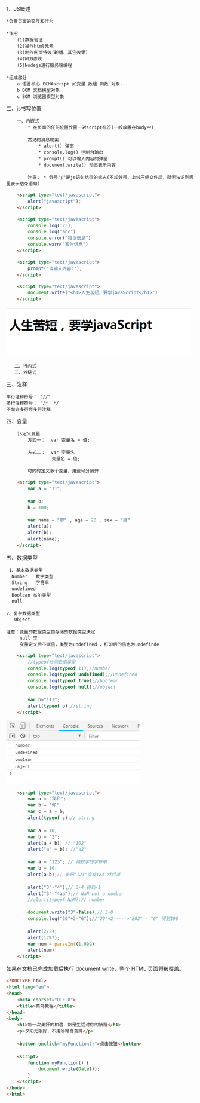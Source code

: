 1、JS概述

    *负责页面的交互和行为
    
    *作用
        (1)数据验证
        (2)操作html元素
        (3)制作网页特效(轮播、其它效果)
        (4)WEB游戏
        (5)Nodejs进行服务端编程
        
    *组成部分
        a 语言核心 ECMAscript 如变量 数组 函数 对象...
        b DOM 文档模型对象
        c BOM 浏览器模型对象
        
二、js书写位置

        一、内嵌式
            * 在页面的任何位置放置一对script标签(一般放置在body中)
            
            常见的消息输出
                * alert() 弹窗
                * console.log() 控制台输出
                * prompt() 可以输入内容的弹窗
                * document.write() 动态表示内容
                
            注意： * 分号";"是js语句结束的标志(不加分号，上线压缩文件后，就无法识别哪里表示结束语句)
```html
	<script type="text/javascript">
		alert("javascript");
	</script>
```

```html
	<script type="text/javascript">
		console.log(123);
		console.log("abc")
		console.error("错误信息")
		console.warn("警告信息")
	</script>
```

```html
	<script type="text/javascript">
		prompt("请输入内容:");
	</script>
```

```html
	<script type="text/javascript">
		document.write("<h1>人生苦短，要学javaScript</h1>")
	</script>
```
![](img/00.png)

       二、行内式
       三、外链式
        
三、注释

    单行注释符号： "//"
    多行注释符号： "/*  */
    不允许多行套多行注释

四、变量
        
        js定义变量
            方式一：  var 变量名 = 值;
            
            方式二：  var 变量名
                     变量名 = 值;
                     
            可同时定义多个变量，用逗号分隔开
                    
```html
	<script type="text/javascript">
		var a = "11";

		var b;
		b = 100;

		var name = "廖" , age = 20 , sex = "男" 
		alert(a);
		alert(b);
		alert(name);
	</script>
```

五、数据类型

     1、基本数据类型
      Number   数字类型
      String   字符串
      undefined 
      Boolean 布尔类型
      null
        
    2、复杂数据类型
       Object
     
    注意：变量的数据类型由存储的数据类型决定
         null 空
         变量定义后不赋值，类型为undefined ，打印后的值也为undefinde
            
```html
    <script type="text/javascript">
		//typeof检测数据类型
		console.log(typeof 11);//number
		console.log(typeof undefined);//undefined
		console.log(typeof true);//boolean
		console.log(typeof null);//object

		var b="111";
		alert(typeof b);//string 
	</script>
```

![数据类型](img/JS03.png)

```html
	<script type="text/javascript">
	    var a = "我和";
	    var b = "你";
	    var c = a + b;
	    alert(typeof c);// string

	    var a = 10;
	    var b = "2";
	    alert(a + b); // "102"
	    alert("a" + b); //"a2"

	    var a = "123"; // 纯数字的字符串
	    var b = 10;
	    alert(a-b);// 先把"123"变成123 然后减

	    alert("3"-"4");// 3-4 得到-1
	    alert("3"-"4aa");// NaN not a number
	    //alert(typeof NaN);// number
	    
	    document.write("3"-false);// 3-0
	    console.log("20"+2-"6");//"20"+2----->"202" - "6" 得到196
	    
	    alert(2/2);
	    alert(12%7);
	    var num = parseInt(1.999);
	    alert(num);
	</script>
```

如果在文档已完成加载后执行 document.write，整个 HTML 页面将被覆盖。

```html
<!DOCTYPE html>
<html lang="en">
<head>
	<meta charset="UTF-8">
	<title>菜鸟教程</title>
</head>
<body>
	<h1>每一次美好的相遇，都是生活对你的馈赠</h1>
	<p>夕阳无限好，不用扬鞭自奋蹄</p>

	<button onclick="myFunction()">点击按钮</button>

	<script>
		function myFunction() {
			document.write(Date());
		}
	</script>
</body>
</html>
```